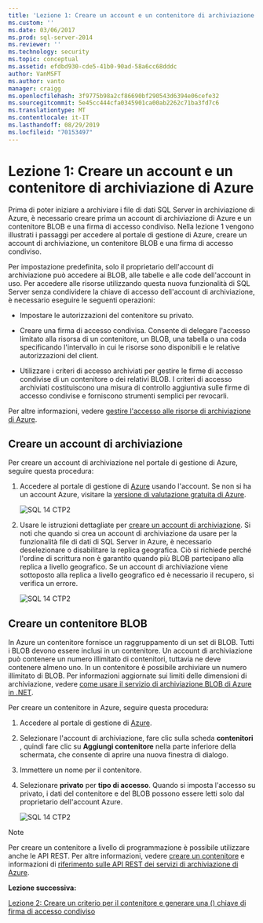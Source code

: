 ```yaml
---
title: 'Lezione 1: Creare un account e un contenitore di archiviazione di Azure | Microsoft Docs'
ms.custom: ''
ms.date: 03/06/2017
ms.prod: sql-server-2014
ms.reviewer: ''
ms.technology: security
ms.topic: conceptual
ms.assetid: efdbd930-cde5-41b0-90ad-58a6cc68dddc
author: VanMSFT
ms.author: vanto
manager: craigg
ms.openlocfilehash: 3f9775b98a2cf86690bf290543d6394e06cefe32
ms.sourcegitcommit: 5e45cc444cfa0345901ca00ab2262c71ba3fd7c6
ms.translationtype: MT
ms.contentlocale: it-IT
ms.lasthandoff: 08/29/2019
ms.locfileid: "70153497"
---
```

# <a name="lesson-1-create-azure-storage-account-and-container"></a>Lezione 1: Creare un account e un contenitore di archiviazione di Azure
  Prima di poter iniziare a archiviare i file di dati SQL Server in archiviazione di Azure, è necessario creare prima un account di archiviazione di Azure e un contenitore BLOB e una firma di accesso condiviso. Nella lezione 1 vengono illustrati i passaggi per accedere al portale di gestione di Azure, creare un account di archiviazione, un contenitore BLOB e una firma di accesso condiviso.  
  
 Per impostazione predefinita, solo il proprietario dell'account di archiviazione può accedere ai BLOB, alle tabelle e alle code dell'account in uso. Per accedere alle risorse utilizzando questa nuova funzionalità di SQL Server senza condividere la chiave di accesso dell'account di archiviazione, è necessario eseguire le seguenti operazioni:  
  
-   Impostare le autorizzazioni del contenitore su privato.  
  
-   Creare una firma di accesso condivisa. Consente di delegare l'accesso limitato alla risorsa di un contenitore, un BLOB, una tabella o una coda specificando l'intervallo in cui le risorse sono disponibili e le relative autorizzazioni del client.  
  
-   Utilizzare i criteri di accesso archiviati per gestire le firme di accesso condivise di un contenitore o dei relativi BLOB. I criteri di accesso archiviati costituiscono una misura di controllo aggiuntiva sulle firme di accesso condivise e forniscono strumenti semplici per revocarli.  
  
 Per altre informazioni, vedere [gestire l'accesso alle risorse di archiviazione di Azure](https://msdn.microsoft.com/library/windowsazure/ee393343.aspx).  
  
## <a name="create-storage-account"></a>Creare un account di archiviazione  
 Per creare un account di archiviazione nel portale di gestione di Azure, seguire questa procedura:  
  
1.  Accedere al portale di gestione di [Azure](https://manage.windowsazure.com) usando l'account. Se non si ha un account Azure, visitare la [versione di valutazione gratuita di Azure](http://www.windowsazure.com/pricing/free-trial/).  
  
     ![SQL 14 CTP2](../../2014/tutorials/media/ss-was-tutlesson-1-1.gif "SQL 14 CTP2")  
  
2.  Usare le istruzioni dettagliate per [creare un account di archiviazione](https://azure.microsoft.com/documentation/articles/storage-create-storage-account/). Si noti che quando si crea un account di archiviazione da usare per la funzionalità file di dati di SQL Server in Azure, è necessario deselezionare o disabilitare la replica geografica. Ciò si richiede perché l'ordine di scrittura non è garantito quando più BLOB partecipano alla replica a livello geografico. Se un account di archiviazione viene sottoposto alla replica a livello geografico ed è necessario il recupero, si verifica un errore.  
  
     ![SQL 14 CTP2](../../2014/tutorials/media/ss-was-tutlesson-1-2.gif "SQL 14 CTP2")  
  
## <a name="create-a-blob-container"></a>Creare un contenitore BLOB  
 In Azure un contenitore fornisce un raggruppamento di un set di BLOB. Tutti i BLOB devono essere inclusi in un contenitore. Un account di archiviazione può contenere un numero illimitato di contenitori, tuttavia ne deve contenere almeno uno. In un contenitore è possibile archiviare un numero illimitato di BLOB. Per informazioni aggiornate sui limiti delle dimensioni di archiviazione, vedere [come usare il servizio di archiviazione BLOB di Azure in .NET](http://www.windowsazure.com/develop/net/how-to-guides/blob-storage/).  
  
 Per creare un contenitore in Azure, seguire questa procedura:  
  
1.  Accedere al portale di gestione di [Azure](https://manage.windowsazure.com).  
  
2.  Selezionare l'account di archiviazione, fare clic sulla scheda **contenitori** , quindi fare clic su **Aggiungi contenitore** nella parte inferiore della schermata, che consente di aprire una nuova finestra di dialogo.  
  
3.  Immettere un nome per il contenitore.  
  
4.  Selezionare **privato** per **tipo di accesso**. Quando si imposta l'accesso su privato, i dati del contenitore e del BLOB possono essere letti solo dal proprietario dell'account Azure.  
  
     ![SQL 14 CTP2](../../2014/tutorials/media/ss-was-tutlesson-1-4.gif "SQL 14 CTP2")  
  
> [!NOTE]  
>  Per creare un contenitore a livello di programmazione è possibile utilizzare anche le API REST. Per altre informazioni, vedere [creare un contenitore](https://msdn.microsoft.com/library/windowsazure/dd179468.aspx) e informazioni di [riferimento sulle API REST dei servizi di archiviazione di Azure](https://msdn.microsoft.com/library/windowsazure/dd179355.aspx).  
  
 **Lezione successiva:**  
  
 [Lezione 2: Creare un criterio per il contenitore e generare una &#40;&#41; chiave di firma di accesso condiviso](../relational-databases/lesson-1-create-stored-access-policy-and-shared-access-signature.md)  
  
  
